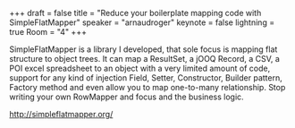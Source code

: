 +++
draft = false
title = "Reduce your boilerplate mapping code with SimpleFlatMapper"
speaker = "arnaudroger"
keynote = false
lightning = true
Room = "4"
+++

SimpleFlatMapper is a library I developed, that sole focus is mapping flat structure to object trees. It can map a ResultSet, a jOOQ Record, a CSV, a POI excel spreadsheet to an object with a very limited amount of code, support for any kind of injection Field, Setter, Constructor, Builder pattern, Factory method and even allow you to map one-to-many relationship. Stop writing your own RowMapper and focus and the business logic.

http://simpleflatmapper.org/